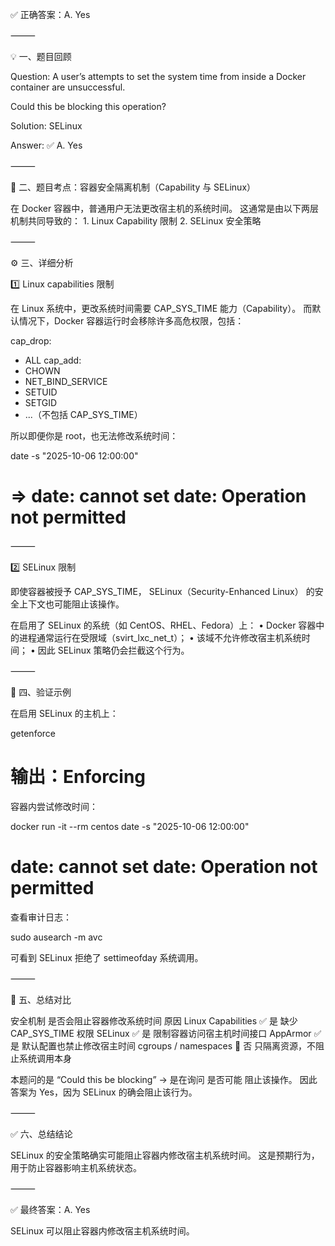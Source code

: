 ✅ 正确答案：A. Yes

⸻

💡 一、题目回顾

Question:
A user’s attempts to set the system time from inside a Docker container are unsuccessful.

Could this be blocking this operation?

Solution: SELinux

Answer: ✅ A. Yes

⸻

🧱 二、题目考点：容器安全隔离机制（Capability 与 SELinux）

在 Docker 容器中，普通用户无法更改宿主机的系统时间。
这通常是由以下两层机制共同导致的：
	1.	Linux Capability 限制
	2.	SELinux 安全策略

⸻

⚙️ 三、详细分析

1️⃣ Linux capabilities 限制

在 Linux 系统中，更改系统时间需要 CAP_SYS_TIME 能力（Capability）。
而默认情况下，Docker 容器运行时会移除许多高危权限，包括：

cap_drop:
  - ALL
cap_add:
  - CHOWN
  - NET_BIND_SERVICE
  - SETUID
  - SETGID
  - ...（不包括 CAP_SYS_TIME）

所以即便你是 root，也无法修改系统时间：

date -s "2025-10-06 12:00:00"
# => date: cannot set date: Operation not permitted


⸻

2️⃣ SELinux 限制

即使容器被授予 CAP_SYS_TIME，
SELinux（Security-Enhanced Linux） 的安全上下文也可能阻止该操作。

在启用了 SELinux 的系统（如 CentOS、RHEL、Fedora）上：
	•	Docker 容器中的进程通常运行在受限域（svirt_lxc_net_t）；
	•	该域不允许修改宿主机系统时间；
	•	因此 SELinux 策略仍会拦截这个行为。

⸻

🧩 四、验证示例

在启用 SELinux 的主机上：

getenforce
# 输出：Enforcing

容器内尝试修改时间：

docker run -it --rm centos date -s "2025-10-06 12:00:00"
# date: cannot set date: Operation not permitted

查看审计日志：

sudo ausearch -m avc

可看到 SELinux 拒绝了 settimeofday 系统调用。

⸻

🧠 五、总结对比

安全机制	是否会阻止容器修改系统时间	原因
Linux Capabilities	✅ 是	缺少 CAP_SYS_TIME 权限
SELinux	✅ 是	限制容器访问宿主机时间接口
AppArmor	✅ 是	默认配置也禁止修改宿主时间
cgroups / namespaces	🚫 否	只隔离资源，不阻止系统调用本身

本题问的是 “Could this be blocking” → 是在询问 是否可能 阻止该操作。
因此答案为 Yes，因为 SELinux 的确会阻止该行为。

⸻

✅ 六、总结结论

SELinux 的安全策略确实可能阻止容器内修改宿主机系统时间。
这是预期行为，用于防止容器影响主机系统状态。

⸻

✅ 最终答案：A. Yes

SELinux 可以阻止容器内修改宿主机系统时间。